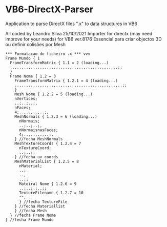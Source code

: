 # VB6-DirectX-Parser
Application to parse DirectX files ".x" to data structures in VB6

All coded by Leandro Silva 25/10/2021
Importer for directx (may need improve for your needs) for VB6 ver.8176
Essencial para criar objectos 3D ou definir colisões por Mesh

```
*** Formatacao do ficheiro .x *** vvv
Frame Mundo { 1
  FrameTransformMatrix { 1.1 = 2 (loading...)
  ..,..,..,..,..,..,..,..,..,..,..,..,..,..,..,..;;
  }
  Frame Nome { 1.2 = 3
    FrameTransformMatrix { 1.2.1 = 4 (loading...)
    ..,..,..,..,..,..,..,..,..,..,..,..,..,..,..,..;;
    }
    Mesh Nome { 1.2.2 = 5 (loading...)
    nVertices;
    ..;..;..;,
    nFaces;
    4;..,..,..,..;,
    MeshNormals { 1.2.3 = 6 (loading...)
      nNormais;
      ..;..;..;,
      nNormaisnasFaces;
      4;..,..,..,..;,
    } //fecha MeshNormals
    MeshTextureCoords { 1.2.4 = 7
      nTextureCoord;
      ..;..;,
    } //fecha uv coords
    MeshMaterialList { 1.2.5 = 8
      nMaterial;
      ..;
      ..,
      ..;;
      Mateiral Nome { 1.2.6 = 9
      ..;..;.;..;;
      TextureFilename { 1.2.7 = 10
      "";
      } //fecha TextureFile
    } //fecha Materiallist
    } //fecha Mesh
  } //fecha Frame Nome
} //fecha Frame Mundo
```
